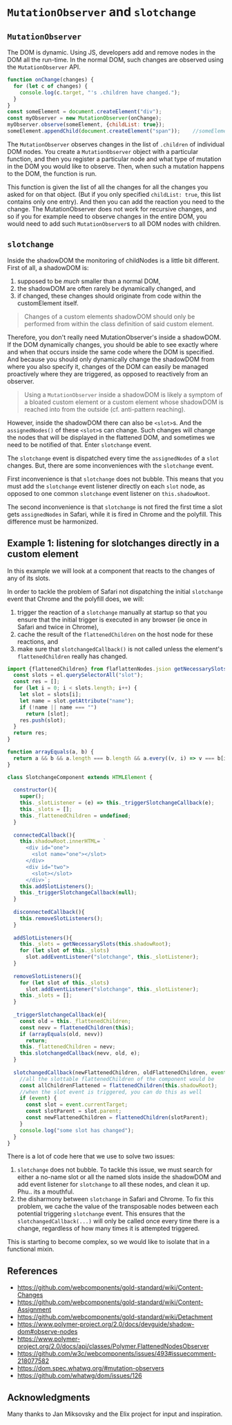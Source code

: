 # `MutationObserver` and `slotchange`

## `MutationObserver`

The DOM is dynamic. 
Using JS, developers add and remove nodes in the DOM all the run-time.
In the normal DOM, such changes are observed using the `MutationObserver` API.

```javascript
function onChange(changes) {
  for (let c of changes) {
    console.log(c.target, "'s .children have changed.");
  }
}
const someElement = document.createElement("div");
const myObserver = new MutationObserver(onChange);
myObserver.observe(someElement, {childList: true});
someElement.appendChild(document.createElement("span"));    //someElement's children have changed.
```

The `MutationObserver` observes changes in the list of `.children` of individual DOM nodes.
You create a `MutationObserver` object with  a particular function, and 
then you register a particular node and what type of mutation in the DOM you would like to observe.
Then, when such a mutation happens to the DOM, the function is run.

This function is given the list of all the changes for all the changes you asked for on that object.
(But if you only specified `childList: true`, this list contains only one entry).
And then you can add the reaction you need to the change. 
The MutationObserver does not work for recursive changes, 
and so if you for example need to observe changes in the entire DOM, 
you would need to add such `MutationObserver`s to all DOM nodes with children.

## `slotchange`
Inside the shadowDOM the monitoring of childNodes is a little bit different.
First of all, a shadowDOM is:
1. supposed to be *much* smaller than a normal DOM,
2. the shadowDOM are often rarely be dynamically changed, and 
3. if changed, these changes should originate from code within the customElement itself.

>Changes of a custom elements shadowDOM should only be performed 
from within the class definition of said custom element.

Therefore, you don't really need MutationObserver's inside a shadowDOM.
If the DOM dynamically changes, you should be able to see exactly 
where and when that occurs inside the same code where the DOM is specified.
And because you should only dynamically change the shadowDOM from 
where you also specify it, changes of the DOM can easily be managed proactively 
where they are triggered, as opposed to reactively from an observer.

> Using a `MutationObserver` inside a shadowDOM is likely a symptom of a bloated custom element or 
a custom element whose shadowDOM is reached into from the outside (cf. anti-pattern reaching).
  
However, inside the shadowDOM there can also be `<slot>`s.
And the `assignedNodes()` of these `<slot>`s can change.
Such changes will change the nodes that will be displayed in the flattened DOM,
and sometimes we need to be notified of that. Enter `slotchange` event.

The `slotchange` event is dispatched every time the `assignedNodes` of a `slot` changes.
But, there are some inconveniences with the `slotchange` event.

First inconvenience is that `slotchange` does not bubble. 
This means that you must add the `slotchange` event listener directly on each `slot` node, 
as opposed to one common `slotchange` event listener on `this.shadowRoot`.

The second inconvenience is that `slotchange` is not fired the first time a slot 
gets `assignedNodes` in Safari, while it is fired in Chrome and the polyfill. 
This difference must be harmonized.

## Example 1: listening for slotchanges directly in a custom element
In this example we will look at a component that reacts to the changes of any of its slots.

In order to tackle the problem of Safari not dispatching the initial `slotchange` event that
Chrome and the polyfill does, we will:
1. trigger the reaction of a `slotchange` manually at startup so that you ensure that 
the initial trigger is executed in any browser (ie once in Safari and twice in Chrome),
2. cache the result of the `flattenedChildren` on the host node for these reactions, and
3. make sure that `slotchangedCallback()` is not called unless the element's `flattenedChildren` 
really has changed.

```javascript
import {flattenedChildren} from flaflattenNodes.jsion getNecessarySlots(el) {
  const slots = el.querySelectorAll("slot");
  const res = [];
  for (let i = 0; i < slots.length; i++) {
    let slot = slots[i];
    let name = slot.getAttribute("name");
    if (!name || name === "")
      return [slot];
    res.push(slot);
  }
  return res;
}

function arrayEquals(a, b) {
  return a && b && a.length === b.length && a.every((v, i) => v === b[i]);
}

class SlotchangeComponent extends HTMLElement {
    
  constructor(){
    super();
    this._slotListener = (e) => this._triggerSlotchangeCallback(e);
    this._slots = [];
    this._flattenedChildren = undefined;
  }
  
  connectedCallback(){
    this.shadowRoot.innerHTML= `
      <div id="one">
        <slot name="one"></slot>
      </div>
      <div id="two">
        <slot></slot>
      </div>`;
    this.addSlotListeners();
    this._triggerSlotchangeCallback(null);
  }
  
  disconnectedCallback(){
    this.removeSlotListeners();
  }
  
  addSlotListeners(){
    this._slots = getNecessarySlots(this.shadowRoot);
    for (let slot of this._slots)
      slot.addEventListener("slotchange", this._slotListener);
  }
  
  removeSlotListeners(){
    for (let slot of this._slots)
      slot.addEventListener("slotchange", this._slotListener);
    this._slots = [];
  }
  
  _triggerSlotchangeCallback(e){
    const old = this._flattenedChildren;
    const nevv = flattenedChildren(this);
    if (arrayEquals(old, nevv))
      return;
    this._flattenedChildren = nevv;
    this.slotchangedCallback(nevv, old, e);
  }
  
  slotchangedCallback(newFlattenedChildren, oldFlattenedChildren, event){
    //all the slottable flattenedChildren of the component would be
    const allChildrenFlattened = flattenedChildren(this.shadowRoot);
    //when the slot event is triggered, you can do this as well
    if (event) {
      const slot = event.currentTarget;                           
      const slotParent = slot.parent;
      const newFlattenedChildren = flattenedChildren(slotParent); 
    }
    console.log("some slot has changed");
  }
}
```
There is a lot of code here that we use to solve two issues:                                            
1. `slotchange` does not bubble. 
To tackle this issue, we must search for either a no-name slot or all the named slots
inside the shadowDOM and add event listener for `slotchange` to all these nodes,
and clean it up. Phu.. its a mouthful.
2. the disharmony between `slotchange` in Safari and Chrome.
To fix this problem, we cache the value of the transposable nodes between each potential triggering
`slotchange` event. This ensures that the `slotchangedCallback(...)` will only be called once
every time there is a change, regardless of how many times it is attempted triggered.

This is starting to become complex, so we would like to isolate that in a functional mixin.

## References
* https://github.com/webcomponents/gold-standard/wiki/Content-Changes
* https://github.com/webcomponents/gold-standard/wiki/Content-Assignment
* https://github.com/webcomponents/gold-standard/wiki/Detachment                                  
* https://www.polymer-project.org/2.0/docs/devguide/shadow-dom#observe-nodes
* https://www.polymer-project.org/2.0/docs/api/classes/Polymer.FlattenedNodesObserver
* https://github.com/w3c/webcomponents/issues/493#issuecomment-218077582
* https://dom.spec.whatwg.org/#mutation-observers
* https://github.com/whatwg/dom/issues/126
 
## Acknowledgments
Many thanks to Jan Miksovsky and the Elix project for input and inspiration.
